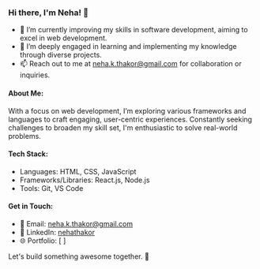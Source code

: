### Hi there, I'm Neha! 👋

- 🔭 I’m currently improving my skills in software development, aiming to excel in web development.
- 🌱 I’m deeply engaged in learning and implementing my knowledge through diverse projects.
- 📫 Reach out to me at [neha.k.thakor@gmail.com](mailto:neha.k.thakor@gmail.com) for collaboration or inquiries.

#### About Me:

With a focus on web development, I’m exploring various frameworks and languages to craft engaging, user-centric experiences. 
Constantly seeking challenges to broaden my skill set, I'm enthusiastic to solve real-world problems.

#### Tech Stack:

- Languages: HTML, CSS, JavaScript
- Frameworks/Libraries: React.js, Node.js
- Tools: Git, VS Code

#### Get in Touch:

- 📧 Email: [neha.k.thakor@gmail.com](mailto:neha.k.thakor@gmail.com)
- 💼 LinkedIn: [nehathakor](https://www.linkedin.com/in/neha-thakor-5b606b290?lipi=urn%3Ali%3Apage%3Ad_flagship3_profile_view_base_contact_details%3BnSJmJ32jTuqtDq1iUEGb9A%3D%3D)
- 🌐 Portfolio: [ ]

Let's build something awesome together. 🚀


